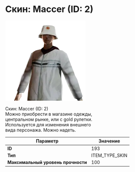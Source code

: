# Скин: Maccer (ID: 2)

![Item Image](../img/193.webp?raw=true)

Скин: Maccer (ID: 2)<br>Можно приобрести в магазине одежды,<br>центральном рынке, или с gold рулетки.<br>Используется для изменения внешнего<br>вида персонажа. Можно надеть.


| Параметр | Значение |
|----------|----------|
| **ID** | 193 |
| **Тип** | ITEM_TYPE_SKIN |
| **Максимальный уровень прочности** | 100 |

